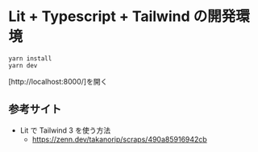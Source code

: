 # Lit + Typescript + Tailwind の開発環境

```
yarn install
yarn dev
```

[http://localhost:8000/]を開く

## 参考サイト

- Lit で Tailwind 3 を使う方法
  - https://zenn.dev/takanorip/scraps/490a85916942cb
